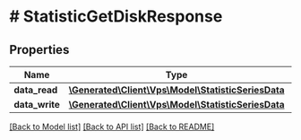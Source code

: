 # # StatisticGetDiskResponse

## Properties

Name | Type | Description | Notes
------------ | ------------- | ------------- | -------------
**data_read** | [**\Generated\Client\Vps\Model\StatisticSeriesData**](StatisticSeriesData.md) |  | [optional]
**data_write** | [**\Generated\Client\Vps\Model\StatisticSeriesData**](StatisticSeriesData.md) |  | [optional]

[[Back to Model list]](../../README.md#models) [[Back to API list]](../../README.md#endpoints) [[Back to README]](../../README.md)
